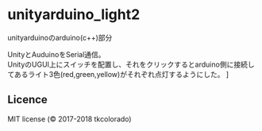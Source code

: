 # unityarduino_light2
unityarduinoのarduino(c++)部分  

UnityとAuduinoをSerial通信。  
UnityのUGUI上にスイッチを配置し、それをクリックするとarduino側に接続してあるライト3色(red,green,yellow)がそれぞれ点灯するようにした。
]


## Licence
MIT license (© 2017-2018 tkcolorado)
